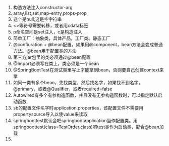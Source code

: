 1. 构造方法注入constructor-arg
2. array,list,set,map-entry,props-prop
3. <null/> 这个是null;<value/>这是空字符串
4. <>等符号需要转移，或者用cdata标签
5. p命名空间是set注入，c是构造注入
6. 简单工厂：抽象类，具体产品，工厂类。静态工厂
7. @confiuration + @bean配置，如果用@component，bean方法会变成普通方法。@bean用于配置类的方法
8. 第三方jar包里的类必须通过@bean配置
9. @Import必须写在类上，类必须是一个bean
10. @SpringBootTest在测试类里写上才能拿到bean，否则要自己创建context来拿
11. 如同一类有多个bean，先找类型，然后找名字，如果找不到名字，@primary，或者@Qualifier，或者required=false
12. Autowired有多个有参构造函数，并且没有无参构造函数时，可以指定默认启动函数
13. sb的配置文件名字时application.properties，该配置文件不需要用propertysource导入以使value来读取
14. springboottest默认会吧springbootapplication当作配置类。用springboottest(class=TestOrder.class)吧test类作为启动类，配合@bean加载
15. 


